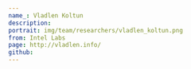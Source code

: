 ```yaml
---
name_: Vladlen Koltun
description:
portrait: img/team/researchers/vladlen_koltun.png
from: Intel Labs
page: http://vladlen.info/
github: 
---
```

